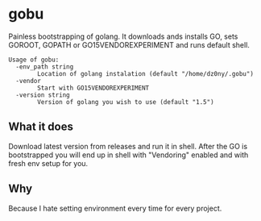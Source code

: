 # gobu
Painless bootstrapping of golang. It downloads ands installs GO,
sets GOROOT, GOPATH or GO15VENDOREXPERIMENT and runs default shell.
```
Usage of gobu:
  -env_path string
    	Location of golang instalation (default "/home/dz0ny/.gobu")
  -vendor
    	Start with GO15VENDOREXPERIMENT
  -version string
    	Version of golang you wish to use (default "1.5")
```

## What it does
Download latest version from releases and run it in shell. After the GO is
bootstrapped you will end up in shell with "Vendoring" enabled and with fresh
env setup for you.

## Why
Because I hate setting environment every time for every project.
